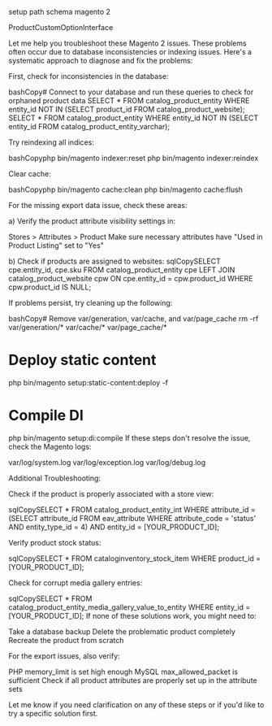 setup path schema magento 2

ProductCustomOptionInterface


Let me help you troubleshoot these Magento 2 issues. These problems often occur due to database inconsistencies or indexing issues. Here's a systematic approach to diagnose and fix the problems:

First, check for inconsistencies in the database:

bashCopy# Connect to your database and run these queries to check for orphaned product data
SELECT * FROM catalog_product_entity WHERE entity_id NOT IN (SELECT product_id FROM catalog_product_website);
SELECT * FROM catalog_product_entity WHERE entity_id NOT IN (SELECT entity_id FROM catalog_product_entity_varchar);

Try reindexing all indices:

bashCopyphp bin/magento indexer:reset
php bin/magento indexer:reindex

Clear cache:

bashCopyphp bin/magento cache:clean
php bin/magento cache:flush

For the missing export data issue, check these areas:

a) Verify the product attribute visibility settings in:

Stores > Attributes > Product
Make sure necessary attributes have "Used in Product Listing" set to "Yes"

b) Check if products are assigned to websites:
sqlCopySELECT cpe.entity_id, cpe.sku 
FROM catalog_product_entity cpe 
LEFT JOIN catalog_product_website cpw ON cpe.entity_id = cpw.product_id 
WHERE cpw.product_id IS NULL;

If problems persist, try cleaning up the following:

bashCopy# Remove var/generation, var/cache, and var/page_cache
rm -rf var/generation/* var/cache/* var/page_cache/*

# Deploy static content
php bin/magento setup:static-content:deploy -f

# Compile DI
php bin/magento setup:di:compile
If these steps don't resolve the issue, check the Magento logs:

var/log/system.log
var/log/exception.log
var/log/debug.log

Additional Troubleshooting:

Check if the product is properly associated with a store view:

sqlCopySELECT * FROM catalog_product_entity_int 
WHERE attribute_id = (SELECT attribute_id FROM eav_attribute 
WHERE attribute_code = 'status' AND entity_type_id = 4)
AND entity_id = [YOUR_PRODUCT_ID];

Verify product stock status:

sqlCopySELECT * FROM cataloginventory_stock_item 
WHERE product_id = [YOUR_PRODUCT_ID];

Check for corrupt media gallery entries:

sqlCopySELECT * FROM catalog_product_entity_media_gallery_value_to_entity 
WHERE entity_id = [YOUR_PRODUCT_ID];
If none of these solutions work, you might need to:

Take a database backup
Delete the problematic product completely
Recreate the product from scratch

For the export issues, also verify:

PHP memory_limit is set high enough
MySQL max_allowed_packet is sufficient
Check if all product attributes are properly set up in the attribute sets

Let me know if you need clarification on any of these steps or if you'd like to try a specific solution first.

